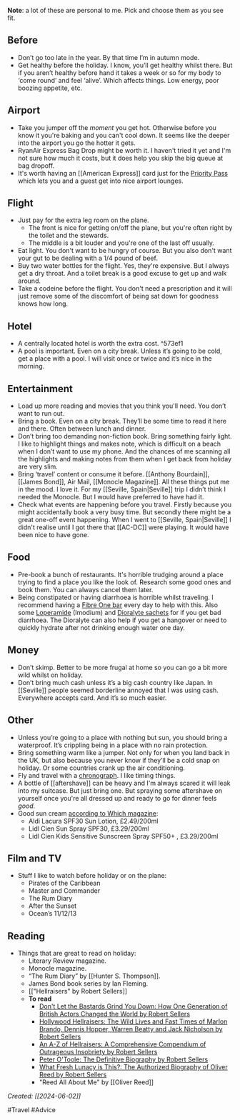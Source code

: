 **Note**: a lot of these are personal to me. Pick and choose them as you see fit.

## Before

- Don’t go too late in the year. By that time I’m in autumn mode.
- Get healthy before the holiday. I know, you’ll get healthy whilst there. But if you aren’t healthy before hand it takes a week or so for my body to ‘come round’ and feel ‘alive’. Which affects things. Low energy, poor boozing appetite, etc.

## Airport

- Take you jumper off the *moment* you get hot. Otherwise before you know it you're baking and you can't cool down. It seems like the deeper into the airport you go the hotter it gets.
- RyanAir Express Bag Drop might be worth it. I haven't tried it yet and I'm not sure how much it costs, but it does help you skip the big queue at bag dropoff.
- It's worth having an [[American Express]] card just for the [Priority Pass](https://www.americanexpress.com/icc/cards/benefits/travel/priority-pass.html) which lets you and a guest get into nice airport lounges.

## Flight

- Just pay for the extra leg room on the plane.
	- The front is nice for getting on/off the plane, but you're often right by the toilet and the stewards.
	- The middle is a bit louder and you're one of the last off usually.
- Eat light. You don't want to be hungry of course. But you also don't want your gut to be dealing with a 1/4 pound of beef.
- Buy two water bottles for the flight. Yes, they're expensive. But I always get a dry throat. And a toilet break is a good excuse to get up and walk around.
- Take a codeine before the flight. You don't need a prescription and it will just remove some of the discomfort of being sat down for goodness knows how long.

## Hotel

- A centrally located hotel is worth the extra cost. ^573ef1
- A pool is important. Even on a city break. Unless it’s going to be cold, get a place with a pool. I will visit once or twice and it’s nice in the morning.

## Entertainment

- Load up more reading and movies that you think you'll need. You don’t want to run out.
- Bring a book. Even on a city break. They’ll be some time to read it here and there. Often between lunch and dinner.
- Don’t bring too demanding non-fiction book. Bring something fairly light. I like to highlight things and makes note, which is difficult on a beach when I don’t want to use my phone. And the chances of me scanning all the highlights and making notes from them when I get back from holiday are very slim. 
- Bring ‘travel’ content or consume it before. [[Anthony Bourdain]], [[James Bond]], Air Mail, [[Monocle Magazine]]. All these things put me in the mood. I love it. For my [[Seville, Spain|Seville]] trip I didn’t think I needed the Monocle. But I would have preferred to have had it.
- Check what events are happening before you travel. Firstly because you might accidentally book a very busy time. But secondly there might be a great one-off event happening. When I went to [[Seville, Spain|Seville]] I didn't realise until I got there that [[AC-DC]] were playing. It would have been nice to have gone.

## Food

- Pre-book a bunch of restaurants. It's horrible trudging around a place trying to find a place you like the look of. Research some good ones and book them. You can always cancel them later.
- Being constipated or having diarrhoea is horrible whilst traveling. I recommend having a [Fibre One bar](https://www.fibreone.co.uk/our-products/) every day to help with this. Also some [Loperamide](https://www.nhs.uk/medicines/loperamide/about-loperamide/) (Imodium) and [Dioralyte sachets](https://dioralyte.co.uk/dioralyte-family/) for if you get bad diarrhoea. The Dioralyte can also help if you get a hangover or need to quickly hydrate after not drinking enough water one day.

## Money

- Don’t skimp. Better to be more frugal at home so you can go a bit more wild whilst on holiday.
- Don’t bring much cash unless it’s a big cash country like Japan. In [[Seville]] people seemed borderline annoyed that I was using cash. Everywhere accepts card. And it’s so much easier.

## Other

- Unless you’re going to a place with nothing but sun, you should bring a waterproof. It’s crippling being in a place with no rain protection.
- Bring something warm like a jumper. Not only for when you land back in the UK, but also because you never know if they’ll be a cold snap on holiday. Or some countries crank up the air conditioning.
- Fly and travel with a [chronograph](https://en.wikipedia.org/wiki/Chronograph). I like timing things.
- A bottle of [[aftershave]] can be heavy and I'm always scared it will leak into my suitcase. But just bring one. But spraying some aftershave on yourself once you're all dressed up and ready to go for dinner feels *good*.
- Good sun cream [according to Which magazine](https://www.threads.net/@whichuk/post/C-2gEO4oJth/?xmt=AQGzaeF58edSVtDQcX20dUUcDs5hkB1AY7-9xLBz3WuElw):
	- Aldi Lacura SPF30 Sun Lotion, £2.49/200ml
	- Lidl Cien Sun Spray SPF30, £3.29/200ml
	- Lidl Cien Kids Sensitive Sunscreen Spray SPF50+ , £3.29/200ml

## Film and TV

- Stuff I like to watch before holiday or on the plane:
	- Pirates of the Caribbean
	- Master and Commander
	- The Rum Diary
	- After the Sunset
	- Ocean’s 11/12/13

## Reading

- Things that are great to read on holiday:
	- Literary Review magazine.
	- Monocle magazine.
	- “The Rum Diary” by [[Hunter S. Thompson]].
	- James Bond book series by Ian Fleming.
	- [["Hellraisers" by Robert Sellers]]
	- **To read**
		- [Don't Let the Bastards Grind You Down: How One Generation of British Actors Changed the World by Robert Sellers](https://www.amazon.co.uk/Dont-Let-Bastards-Grind-Down/dp/0099569329/ref=tmm_pap_swatch_0)
		- [Hollywood Hellraisers: The Wild Lives and Fast Times of Marlon Brando, Dennis Hopper, Warren Beatty and Jack Nicholson by Robert Sellers](https://www.amazon.co.uk/Hollywood-Hellraisers-Marlon-Brando-Nicholson-ebook/dp/B00352B45K)
		- [An A-Z of Hellraisers: A Comprehensive Compendium of Outrageous Insobriety by Robert Sellers](https://www.amazon.co.uk/Hellraisers-Comprehensive-Compendium-Outrageous-Insobriety/dp/1848092466/ref=tmm_pap_swatch_0)
		- [Peter O'Toole: The Definitive Biography by Robert Sellers](https://www.amazon.co.uk/Peter-OToole-Definitive-Robert-Sellers-ebook/dp/B00UXKJ0R6)
		- [What Fresh Lunacy is This?: The Authorized Biography of Oliver Reed by Robert Sellers](https://www.amazon.co.uk/What-Fresh-Lunacy-This-Authorized/dp/1472112636/ref=tmm_pap_swatch_0)
		- "Reed All About Me" by [[Oliver Reed]]

*Created: [[2024-06-02]]*

#Travel #Advice   